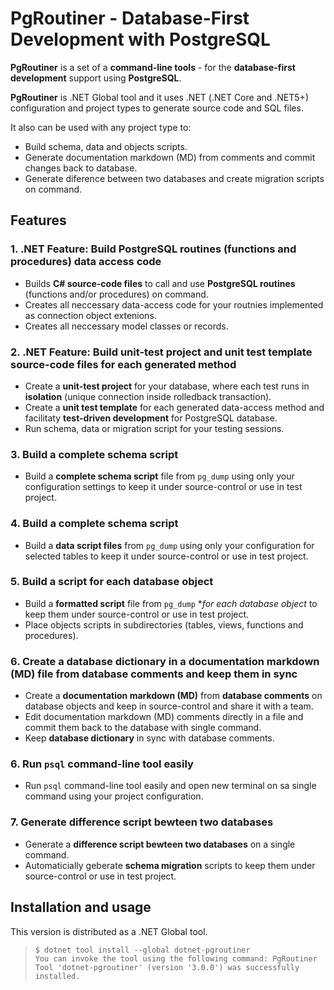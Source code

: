 # PgRoutiner - Database-First Development with PostgreSQL

**PgRoutiner** is a set of a **command-line tools** - for the **database-first development** support using **PostgreSQL**.

**PgRoutiner** is .NET Global tool and it uses .NET (.NET Core and .NET5+) configuration and project types to generate source code and SQL files.

It also can be used with any project type to:

- Build schema, data and objects scripts.
- Generate documentation markdown (MD) from comments and commit changes back to database.
- Generate diference between two databases and create migration scripts on command.

## Features

### 1. .NET Feature: Build PostgreSQL routines (functions and procedures) data access code

- Builds **C# source-code files** to call and use **PostgreSQL routines** (functions and/or procedures) on command.
- Creates all neccessary data-access code for your routnies implemented as connection object extenions.
- Creates all neccessary model classes or records.

### 2. .NET Feature: Build unit-test project and unit test template source-code files for each generated method

- Create a **unit-test project** for your database, where each test runs in **isolation** (unique connection inside rolledback transaction).
- Create a **unit test template** for each generated data-access method and facilitaty **test-driven development** for PostgreSQL database. 
- Run schema, data or migration script for your testing sessions.

### 3. Build a complete schema script

- Build a **complete schema script** file from `pg_dump` using only your configuration settings to keep it under source-control or use in test project.

### 4. Build a complete schema script

- Build a **data script files** from `pg_dump` using only your configuration for selected tables to keep it under source-control or use in test project.

### 5. Build a script for each database object

- Build a **formatted script** file from `pg_dump` **for each database object* to keep them under source-control or use in test project.
- Place objects scripts in subdirectories (tables, views, functions and procedures).

### 6. Create a database dictionary in a documentation markdown (MD) file from database comments and keep them in sync

- Create a **documentation markdown (MD)** from **database comments** on database objects and keep in source-control and share it with a team.
- Edit documentation markdown (MD) comments directly in a file and commit them back to the database with single command.
- Keep **database dictionary** in sync with database comments.

### 6. Run `psql` command-line tool easily

- Run `psql` command-line tool easily and open new terminal on sa single command using your project configuration.

### 7. Generate difference script bewteen two databases

- Generate a **difference script bewteen two databases** on a single command.
- Automaticially geberate **schema migration** scripts to keep them under source-control or use in test project.


## Installation and usage

This version is distributed as a .NET Global tool.

> ```
> $ dotnet tool install --global dotnet-pgroutiner
> You can invoke the tool using the following command: PgRoutiner
> Tool 'dotnet-pgroutiner' (version '3.0.0') was successfully installed.
> ```

